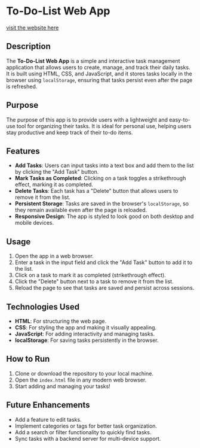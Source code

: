 # To-Do-List Web App

[visit the website here](https://cameronguthrie.github.io/tdl-ai/)

## Description
The **To-Do-List Web App** is a simple and interactive task management application that allows users to create, manage, and track their daily tasks. It is built using HTML, CSS, and JavaScript, and it stores tasks locally in the browser using `localStorage`, ensuring that tasks persist even after the page is refreshed.

## Purpose
The purpose of this app is to provide users with a lightweight and easy-to-use tool for organizing their tasks. It is ideal for personal use, helping users stay productive and keep track of their to-do items.

## Features
- **Add Tasks**: Users can input tasks into a text box and add them to the list by clicking the "Add Task" button.
- **Mark Tasks as Completed**: Clicking on a task toggles a strikethrough effect, marking it as completed.
- **Delete Tasks**: Each task has a "Delete" button that allows users to remove it from the list.
- **Persistent Storage**: Tasks are saved in the browser's `localStorage`, so they remain available even after the page is reloaded.
- **Responsive Design**: The app is styled to look good on both desktop and mobile devices.

## Usage
1. Open the app in a web browser.
2. Enter a task in the input field and click the "Add Task" button to add it to the list.
3. Click on a task to mark it as completed (strikethrough effect).
4. Click the "Delete" button next to a task to remove it from the list.
5. Reload the page to see that tasks are saved and persist across sessions.

## Technologies Used
- **HTML**: For structuring the web page.
- **CSS**: For styling the app and making it visually appealing.
- **JavaScript**: For adding interactivity and managing tasks.
- **localStorage**: For saving tasks persistently in the browser.

## How to Run
1. Clone or download the repository to your local machine.
2. Open the `index.html` file in any modern web browser.
3. Start adding and managing your tasks!

## Future Enhancements
- Add a feature to edit tasks.
- Implement categories or tags for better task organization.
- Add a search or filter functionality to quickly find tasks.
- Sync tasks with a backend server for multi-device support.
